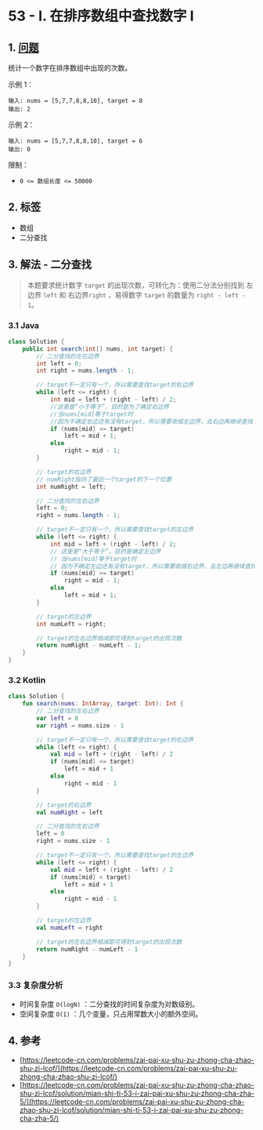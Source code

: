 # 53 - I. 在排序数组中查找数字 I

## 1. [问题](https://leetcode-cn.com/problems/zai-pai-xu-shu-zu-zhong-cha-zhao-shu-zi-lcof/)

统计一个数字在排序数组中出现的次数。

示例 1：

```text
输入: nums = [5,7,7,8,8,10], target = 8
输出: 2
```

示例 2：

```text
输入: nums = [5,7,7,8,8,10], target = 6
输出: 0
```

限制：

* `0 <= 数组长度 <= 50000`

## 2. 标签

* 数组
* 二分查找

## 3. 解法 - 二分查找

> 本题要求统计数字 `target` 的出现次数，可转化为：使用二分法分别找到 左边界 `left` 和 右边界`right` ，易得数字 `target` 的数量为 `right - left - 1`。

### 3.1 Java

```java
class Solution {
    public int search(int[] nums, int target) {
        // 二分查找的左右边界
        int left = 0;
        int right = nums.length - 1;

        // target不一定只有一个，所以需要查找target的右边界
        while (left <= right) {
            int mid = left + (right - left) / 2;
            //这里是“小于等于”，目的是为了确定右边界
            //当nums[mid]等于target时
            //因为不确定右边还有没有target，所以需要收缩左边界，去右边再继续查找
            if (nums[mid] <= target)
                left = mid + 1;
            else
                right = mid - 1;
        }

        // target的右边界
        // numRight指向了最后一个target的下一个位置
        int numRight = left;

        // 二分查找的左右边界
        left = 0;
        right = nums.length - 1;

        // target不一定只有一个，所以需要查找target的左边界
        while (left <= right) {
            int mid = left + (right - left) / 2;
            // 这里是“大于等于”，目的是确定左边界
            // 当nums[mid]等于target时
            // 因为不确定左边还有没有target，所以需要收缩右边界，去左边再继续查找
            if (nums[mid] >= target)
                right = mid - 1;
            else
                left = mid + 1; 
        }

        // target的左边界
        int numLeft = right;

        // target的左右边界相减即可得到target的出现次数
        return numRight - numLeft - 1;
    }
}
```

### 3.2 Kotlin

```kotlin
class Solution {
    fun search(nums: IntArray, target: Int): Int {
        // 二分查找的左右边界
        var left = 0
        var right = nums.size - 1

        // target不一定只有一个，所以需要查找target的右边界
        while (left <= right) {
            val mid = left + (right - left) / 2
            if (nums[mid] <= target)
                left = mid + 1
            else
                right = mid - 1
        }

        // target的右边界
        val numRight = left

        // 二分查找的左右边界
        left = 0
        right = nums.size - 1

        // target不一定只有一个，所以需要查找target的左边界
        while (left <= right) {
            val mid = left + (right - left) / 2
            if (nums[mid] < target)
                left = mid + 1
            else
                right = mid - 1
        }

        // target的左边界
        val numLeft = right

        // target的左右边界相减即可得到target的出现次数
        return numRight - numLeft - 1
    }
}
```

### 3.3 复杂度分析

* 时间复杂度 `O(logN)` ：二分查找的时间复杂度为对数级别。
* 空间复杂度 `O(1)` ：几个变量，只占用常数大小的额外空间。

## 4. 参考

* [https://leetcode-cn.com/problems/zai-pai-xu-shu-zu-zhong-cha-zhao-shu-zi-lcof/](https://leetcode-cn.com/problems/zai-pai-xu-shu-zu-zhong-cha-zhao-shu-zi-lcof/)
* [https://leetcode-cn.com/problems/zai-pai-xu-shu-zu-zhong-cha-zhao-shu-zi-lcof/solution/mian-shi-ti-53-i-zai-pai-xu-shu-zu-zhong-cha-zha-5/](https://leetcode-cn.com/problems/zai-pai-xu-shu-zu-zhong-cha-zhao-shu-zi-lcof/solution/mian-shi-ti-53-i-zai-pai-xu-shu-zu-zhong-cha-zha-5/)

